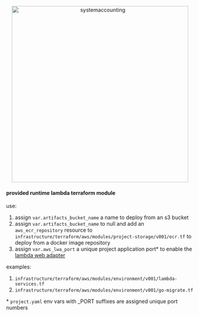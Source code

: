 <p align="center">
  <img width="475" alt="systemaccounting" src="https://user-images.githubusercontent.com/12200465/37568924-06f05d08-2a99-11e8-8891-60f373b33421.png">
</p>

#### provided runtime lambda terraform module

use:
1. assign `var.artifacts_bucket_name` a name to deploy from an s3 bucket
1. assign `var.artifacts_bucket_name` to null and add an `aws_ecr_repository` resource to `infrastructure/terraform/aws/modules/project-storage/v001/ecr.tf` to deploy from a docker image repository
1. assign `var.aws_lwa_port` a unique project application port* to enable the [lambda web adapter](https://github.com/awslabs/aws-lambda-web-adapter)

examples:
1. `infrastructure/terraform/aws/modules/environment/v001/lambda-services.tf`
1. `infrastructure/terraform/aws/modules/environment/v001/go-migrate.tf`

\* `project.yaml` env vars with _PORT suffixes are assigned unique port numbers